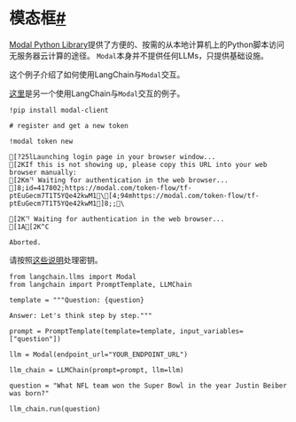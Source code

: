 

模态框[#](#modal "链接至本标题的永久链接")
============================

[Modal Python Library](https://modal.com/docs/guide)提供了方便的、按需的从本地计算机上的Python脚本访问无服务器云计算的途径。
`Modal`本身并不提供任何LLMs，只提供基础设施。

这个例子介绍了如何使用LangChain与`Modal`交互。

[这里](https://modal.com/docs/guide/ex/potus_speech_qanda)是另一个使用LangChain与`Modal`交互的例子。

```
!pip install modal-client

```

```
# register and get a new token

!modal token new

```

```
[?25lLaunching login page in your browser window...
[2KIf this is not showing up, please copy this URL into your web browser manually:
[2Km⠙ Waiting for authentication in the web browser...
]8;id=417802;https://modal.com/token-flow/tf-ptEuGecm7T1T5YQe42kwM1\[4;94mhttps://modal.com/token-flow/tf-ptEuGecm7T1T5YQe42kwM1]8;;\

[2K⠙ Waiting for authentication in the web browser...
[1A[2K^C

Aborted.

```

请按照[这些说明](https://modal.com/docs/guide/secrets)处理密钥。

```
from langchain.llms import Modal
from langchain import PromptTemplate, LLMChain

```

```
template = """Question: {question}

Answer: Let's think step by step."""

prompt = PromptTemplate(template=template, input_variables=["question"])

```

```
llm = Modal(endpoint_url="YOUR_ENDPOINT_URL")

```

```
llm_chain = LLMChain(prompt=prompt, llm=llm)

```

```
question = "What NFL team won the Super Bowl in the year Justin Beiber was born?"

llm_chain.run(question)

```

